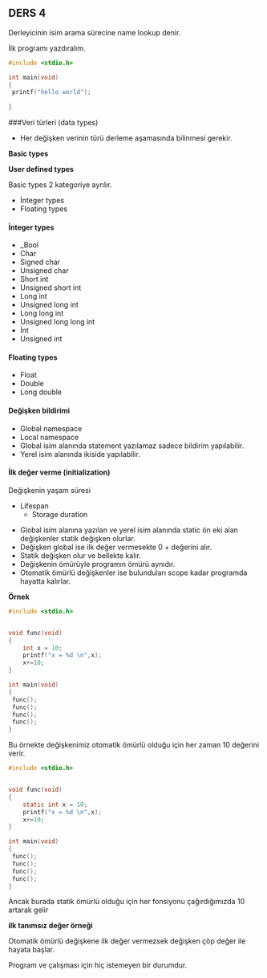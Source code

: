 ## DERS 4

Derleyicinin isim arama sürecine name lookup denir.

İlk programı yazdıralım.
```C
#include <stdio.h>

int main(void)
{
 printf("hello world");
 
}
```

###Veri türleri (data types)

+ Her değişken verinin türü derleme aşamasında bilinmesi gerekir.

 **Basic types**

**User defined types**

Basic types 2 kategoriye ayrılır.

+ İnteger types
+ Floating types
#### İnteger types
+ _Bool
+ Char
+ Signed char
+ Unsigned char
+ Short int
+ Unsigned short int
+ Long int
+ Unsigned long int
+ Long long int
+ Unsigned long long int
+ İnt
+ Unsigned int
#### Floating types
+ Float
+ Double
+ Long double
#### Değişken bildirimi
+ Global namespace
+ Local namespace
+ Global isim alanında statement yazılamaz sadece  bildirim yapılabilir.
+ Yerel isim alanında ikiside yapılabilir.
  
#### İlk değer verme (initialization) 

 Değişkenin yaşam süresi
 - Lifespan
   - Storage duration

+ Global isim alanına yazılan ve yerel isim alanında static ön eki alan değişkenler statik değişken  olurlar.
+ Değişken global ise ilk değer vermesekte 0 + değerini alır.
+ Statik değişken olur ve bellekte kalır.
+ Değişkenin ömürüyle programın ömürü aynıdır.
+ Otomatik ömürlü değişkenler ise bulunduları scope kadar programda hayatta kalırlar.

**Örnek**
```C
#include <stdio.h>


void func(void)
{
	int x = 10;
	printf("x = %d \n",x);
	x+=10;
}

int main(void)
{
 func();
 func();
 func();
 func();
}
```
Bu örnekte değişkenimiz otomatik ömürlü olduğu için her zaman 10 değerini verir.
```c
#include <stdio.h>


void func(void)
{
	static int x = 10;
	printf("x = %d \n",x);
	x+=10;
}

int main(void)
{
 func();
 func();
 func();
 func();
}
```
Ancak burada statik ömürlü olduğu için her fonsiyonu çağırdığımızda 10 artarak gelir

**ilk tanımsız değer örneği**

Otomatik ömürlü değişkene ilk değer vermezsek değişken çöp değer ile hayata başlar.

Program ve çalışması için hiç istemeyen bir durumdur.
